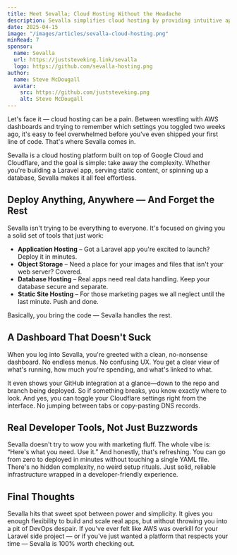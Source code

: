 ```yaml
---
title: Meet Sevalla; Cloud Hosting Without the Headache
description: Sevalla simplifies cloud hosting by providing intuitive app deployment, object storage, and database hosting on Google Cloud and Cloudflare.
date: 2025-04-15
image: "/images/articles/sevalla-cloud-hosting.png"
minRead: 7
sponsor:
  name: Sevalla
  url: https://juststeveking.link/sevalla
  logo: https://github.com/sevalla-hosting.png
author:
  name: Steve McDougall
  avatar:
    src: https://github.com/juststeveking.png
    alt: Steve McDougall
---
```


Let's face it — cloud hosting can be a pain. Between wrestling with AWS dashboards and trying to remember which settings you toggled two weeks ago, it's easy to feel overwhelmed before you've even shipped your first line of code. That's where Sevalla comes in.

Sevalla is a cloud hosting platform built on top of Google Cloud and Cloudflare, and the goal is simple: take away the complexity. Whether you're building a Laravel app, serving static content, or spinning up a database, Sevalla makes it all feel effortless.

## Deploy Anything, Anywhere — And Forget the Rest

Sevalla isn't trying to be everything to everyone. It's focused on giving you a solid set of tools that just work:

- **Application Hosting** – Got a Laravel app you're excited to launch? Deploy it in minutes.
- **Object Storage** – Need a place for your images and files that isn't your web server? Covered.
- **Database Hosting** – Real apps need real data handling. Keep your database secure and separate.
- **Static Site Hosting** – For those marketing pages we all neglect until the last minute. Push and done.

Basically, you bring the code — Sevalla handles the rest.

## A Dashboard That Doesn't Suck

When you log into Sevalla, you're greeted with a clean, no-nonsense dashboard. No endless menus. No confusing UX. You get a clear view of what's running, how much you're spending, and what's linked to what.

It even shows your GitHub integration at a glance—down to the repo and branch being deployed. So if something breaks, you know exactly where to look. And yes, you can toggle your Cloudflare settings right from the interface. No jumping between tabs or copy-pasting DNS records.

## Real Developer Tools, Not Just Buzzwords

Sevalla doesn't try to wow you with marketing fluff. The whole vibe is: “Here's what you need. Use it.” And honestly, that's refreshing. You can go from zero to deployed in minutes without touching a single YAML file. There's no hidden complexity, no weird setup rituals. Just solid, reliable infrastructure wrapped in a developer-friendly experience.

## Final Thoughts

Sevalla hits that sweet spot between power and simplicity. It gives you enough flexibility to build and scale real apps, but without throwing you into a pit of DevOps despair. If you've ever felt like AWS was overkill for your Laravel side project — or if you've just wanted a platform that respects your time — Sevalla is 100% worth checking out.
